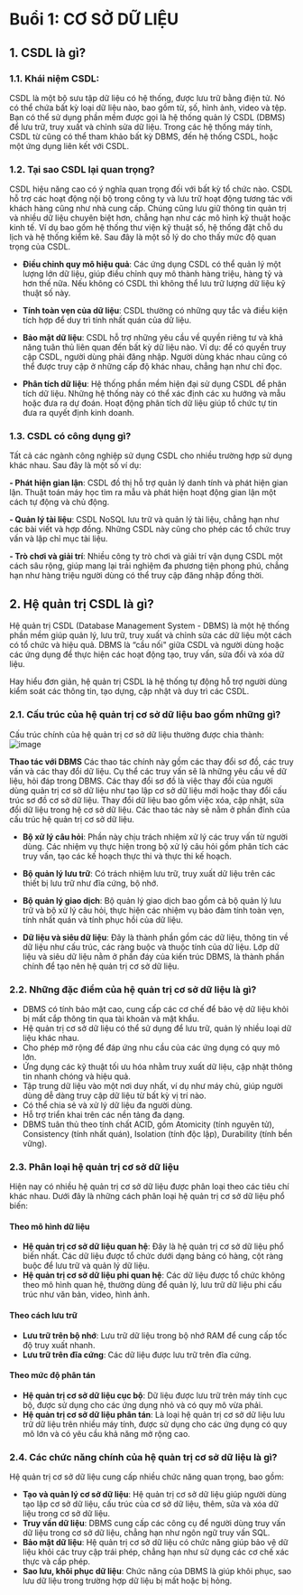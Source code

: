 # Buổi 1: CƠ SỞ DỮ LIỆU

## 1. CSDL là gì?
### 1.1. Khái niệm CSDL: 
CSDL là một bộ sưu tập dữ liệu có hệ thống, được lưu trữ bằng điện tử. Nó có thể chứa bất kỳ loại dữ liệu nào, bao gồm từ, số, hình ảnh, video và tệp. Bạn có thể sử dụng phần mềm được gọi là hệ thống quản lý CSDL (DBMS) để lưu trữ, truy xuất và chỉnh sửa dữ liệu. Trong các hệ thống máy tính, CSDL từ cũng có thể tham khảo bất kỳ DBMS, đến hệ thống CSDL, hoặc một ứng dụng liên kết với CSDL.

### 1.2. Tại sao CSDL lại quan trọng?
CSDL hiệu năng cao có ý nghĩa quan trọng đối với bất kỳ tổ chức nào. CSDL hỗ trợ các hoạt động nội bộ trong công ty và lưu trữ hoạt động tương tác với khách hàng cũng như nhà cung cấp. Chúng cũng lưu giữ thông tin quản trị và nhiều dữ liệu chuyên biệt hơn, chẳng hạn như các mô hình kỹ thuật hoặc kinh tế. Ví dụ bao gồm hệ thống thư viện kỹ thuật số, hệ thống đặt chỗ du lịch và hệ thống kiểm kê. Sau đây là một số lý do cho thấy mức độ quan trọng của CSDL.

- **Điều chỉnh quy mô hiệu quả**: Các ứng dụng CSDL có thể quản lý một lượng lớn dữ liệu, giúp điều chỉnh quy mô thành hàng triệu, hàng tỷ và hơn thế nữa. Nếu không có CSDL thì không thể lưu trữ lượng dữ liệu kỹ thuật số này.

- **Tính toàn vẹn của dữ liệu**: CSDL thường có những quy tắc và điều kiện tích hợp để duy trì tính nhất quán của dữ liệu.

- **Bảo mật dữ liệu**: CSDL hỗ trợ những yêu cầu về quyền riêng tư và khả năng tuân thủ liên quan đến bất kỳ dữ liệu nào. Ví dụ: để có quyền truy cập CSDL, người dùng phải đăng nhập. Người dùng khác nhau cũng có thể được truy cập ở những cấp độ khác nhau, chẳng hạn như chỉ đọc.

- **Phân tích dữ liệu**: Hệ thống phần mềm hiện đại sử dụng CSDL để phân tích dữ liệu. Những hệ thống này có thể xác định các xu hướng và mẫu hoặc đưa ra dự đoán. Hoạt động phân tích dữ liệu giúp tổ chức tự tin đưa ra quyết định kinh doanh.

### 1.3. CSDL có công dụng gì?
Tất cả các ngành công nghiệp sử dụng CSDL cho nhiều trường hợp sử dụng khác nhau. Sau đây là một số ví dụ:

**- Phát hiện gian lận**: CSDL đồ thị hỗ trợ quản lý danh tính và phát hiện gian lận. Thuật toán máy học tìm ra mẫu và phát hiện hoạt động gian lận một cách tự động và chủ động.

**- Quản lý tài liệu**: CSDL NoSQL lưu trữ và quản lý tài liệu, chẳng hạn như các bài viết và hợp đồng. Những CSDL này cũng cho phép các tổ chức truy vấn và lập chỉ mục tài liệu.

**- Trò chơi và giải trí**: Nhiều công ty trò chơi và giải trí vận dụng CSDL một cách sâu rộng, giúp mang lại trải nghiệm đa phương tiện phong phú, chẳng hạn như hàng triệu người dùng có thể truy cập đăng nhập đồng thời.


## 2. Hệ quản trị CSDL là gì?

Hệ quản trị CSDL (Database Management System - DBMS) là một hệ thống phần mềm giúp quản lý, lưu trữ, truy xuất và chỉnh sửa các dữ liệu một cách có tổ chức và hiệu quả. DBMS là “cầu nối" giữa CSDL và người dùng hoặc các ứng dụng để thực hiện các hoạt động tạo, truy vấn, sửa đổi và xóa dữ liệu.

Hay hiểu đơn giản, hệ quản trị CSDL là hệ thống tự động hỗ trợ người dùng kiểm soát các thông tin, tạo dựng, cập nhật và duy trì các CSDL.

### 2.1. Cấu trúc của hệ quản trị cơ sở dữ liệu bao gồm những gì?
Cấu trúc chính của hệ quản trị cơ sở dữ liệu thường được chia thành:
![image](https://github.com/VUHUQ25133/DE/assets/146147897/c6b6f637-4c73-42a1-a872-123df53d41ba)

**Thao tác với DBMS**
Các thao tác chính này gồm các thay đổi sơ đồ, các truy vấn và các thay đổi dữ liệu. Cụ thể các truy vấn sẽ là những yêu cầu về dữ liệu, hỏi đáp trong DBMS. Các thay đổi sơ đồ là việc thay đổi của người dùng quản trị cơ sở dữ liệu như tạo lập cơ sở dữ liệu mới hoặc thay đổi cấu trúc sơ đồ cơ sở dữ liệu. Thay đổi dữ liệu bao gồm việc xóa, cập nhật, sửa đổi dữ liệu trong hệ cơ sở dữ liệu. Các thao tác này sẽ nằm ở phần đỉnh của cấu trúc hệ quản trị cơ sở dữ liệu.

- **Bộ xử lý câu hỏi**: Phần này chịu trách nhiệm xử lý các truy vấn từ người dùng. Các nhiệm vụ thực hiện trong bộ xử lý câu hỏi gồm phân tích các truy vấn, tạo các kế hoạch thực thi và thực thi kế hoạch.

- **Bộ quản lý lưu trữ**: Có trách nhiệm lưu trữ, truy xuất dữ liệu trên các thiết bị lưu trữ như đĩa cứng, bộ nhớ. 

- **Bộ quản lý giao dịch**: Bộ quản lý giao dịch bao gồm cả bộ quản lý lưu trữ và bộ xử lý câu hỏi, thực hiện các nhiệm vụ bảo đảm tính toàn vẹn, tính nhất quán và tính phục hồi của dữ liệu.

- **Dữ liệu và siêu dữ liệu**: Đây là thành phần gồm các dữ liệu, thông tin về dữ liệu như cấu trúc, các ràng buộc và thuộc tính của dữ liệu. Lớp dữ liệu và siêu dữ liệu nằm ở phần đáy của kiến trúc DBMS, là thành phần chính để tạo nên hệ quản trị cơ sở dữ liệu.

### 2.2. Những đặc điểm của hệ quản trị cơ sở dữ liệu là gì?

- DBMS có tính bảo mật cao, cung cấp các cơ chế để bảo vệ dữ liệu khỏi bị mất cắp thông tin qua tài khoản và mật khẩu.
- Hệ quản trị cơ sở dữ liệu có thể sử dụng để lưu trữ, quản lý nhiều loại dữ liệu khác nhau.
- Cho phép mở rộng để đáp ứng nhu cầu của các ứng dụng có quy mô lớn. 
- Ứng dụng các kỹ thuật tối ưu hóa nhằm truy xuất dữ liệu, cập nhật thông tin nhanh chóng và hiệu quả.
- Tập trung dữ liệu vào một nơi duy nhất, ví dụ như máy chủ, giúp người dùng dễ dàng truy cập dữ liệu từ bất kỳ vị trí nào.
- Có thể chia sẻ và xử lý dữ liệu đa người dùng.
- Hỗ trợ triển khai trên các nền tảng đa dạng.
- DBMS tuân thủ theo tính chất ACID, gồm Atomicity (tính nguyên tử), Consistency (tính nhất quán), Isolation (tính độc lập), Durability (tính bền vững).

### 2.3. Phân loại hệ quản trị cơ sở dữ liệu
Hiện nay có nhiều hệ quản trị cơ sở dữ liệu được phân loại theo các tiêu chí khác nhau. Dưới đây là những cách phân loại hệ quản trị cơ sở dữ liệu phổ biến:

#### Theo mô hình dữ liệu
- **Hệ quản trị cơ sở dữ liệu quan hệ**: Đây là hệ quản trị cơ sở dữ liệu phổ biến nhất. Các dữ liệu được tổ chức dưới dạng bảng có hàng, cột ràng buộc để lưu trữ và quản lý dữ liệu.
- **Hệ quản trị cơ sở dữ liệu phi quan hệ**: Các dữ liệu được tổ chức không theo mô hình quan hệ, thường dùng để quản lý, lưu trữ dữ liệu phi cấu trúc như văn bản, video, hình ảnh.
#### Theo cách lưu trữ
- **Lưu trữ trên bộ nhớ**: Lưu trữ dữ liệu trong bộ nhớ RAM để cung cấp tốc độ truy xuất nhanh.
- **Lưu trữ trên đĩa cứng**: Các dữ liệu được lưu trữ trên đĩa cứng.
#### Theo mức độ phân tán
- **Hệ quản trị cơ sở dữ liệu cục bộ**: Dữ liệu được lưu trữ trên máy tính cục bộ, được sử dụng cho các ứng dụng nhỏ và có quy mô vừa phải.
- **Hệ quản trị cơ sở dữ liệu phân tán**: Là loại hệ quản trị cơ sở dữ liệu lưu trữ dữ liệu trên nhiều máy tính, được sử dụng cho các ứng dụng có quy mô lớn và có yêu cầu khả năng mở rộng cao.

### 2.4. Các chức năng chính của hệ quản trị cơ sở dữ liệu là gì?
Hệ quản trị cơ sở dữ liệu cung cấp nhiều chức năng quan trọng, bao gồm:

- **Tạo và quản lý cơ sở dữ liệu**: Hệ quản trị cơ sở dữ liệu giúp người dùng tạo lập cơ sở dữ liệu, cấu trúc của cơ sở dữ liệu, thêm, sửa và xóa dữ liệu trong cơ sở dữ liệu.
- **Truy vấn dữ liệu**: DBMS cung cấp các công cụ để người dùng truy vấn dữ liệu trong cơ sở dữ liệu, chẳng hạn như ngôn ngữ truy vấn SQL.
- **Bảo mật dữ liệu**: Hệ quản trị cơ sở dữ liệu có chức năng giúp bảo vệ dữ liệu khỏi các truy cập trái phép, chẳng hạn như sử dụng các cơ chế xác thực và cấp phép.
- **Sao lưu, khôi phục dữ liệu**: Chức năng của DBMS là giúp khôi phục, sao lưu dữ liệu trong trường hợp dữ liệu bị mất hoặc bị hỏng.

